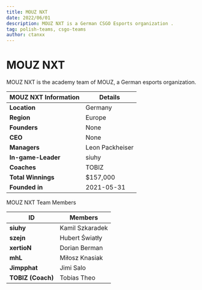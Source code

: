 ```yaml
---
title: MOUZ NXT
date: 2022/06/01
description: MOUZ NXT is a German CSGO Esports organization .
tag: polish-teams, csgo-teams
author: ctanxx
---
```


# MOUZ NXT

MOUZ NXT is the academy team of MOUZ, a German esports organization.

| **MOUZ NXT Information** | **Details**          |
| ------------------------ | -------------------- |
| **Location**             | Germany              |
| **Region**               | Europe               |
| **Founders**             | None                 |
| **CEO**                  | None                 |
| **Managers**             | Leon Packheiser      |
| **In-game-Leader**       | siuhy                |
| **Coaches**              | TOBIZ                |
| **Total Winnings**       | $157,000             |
| **Founded in**           | 2021-05-31           |

MOUZ NXT Team Members

 **ID**             | **Members**     |
| ----------------- | --------------- |
| **siuhy**         | Kamil Szkaradek |
| **szejn**         | Hubert Światły  |
| **xertioN**       | Dorian Berman   |
| **mhL**           | Miłosz Knasiak  |
| **Jimpphat**      | Jimi Salo       |
| **TOBIZ (Coach)** | Tobias Theo     |